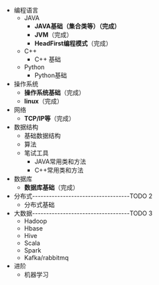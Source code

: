* 编程语言
  * JAVA
    * **JAVA基础（集合类等）（完成）**
    * **JVM**（完成）
    * **HeadFirst编程模式**（完成）
  * C++
    * C++ 基础
  * Python
    * Python基础
* 操作系统
  * **操作系统基础**（完成）
  * **linux**（完成）
* 网络
  * **TCP/IP等**（完成）
* 数据结构
  * 基础数据结构
  * 算法
  * 笔试工具
    - JAVA常用类和方法
    - C++常用类和方法
* 数据库
  * **数据库基础**（完成）
* 分布式-----------------------------------TODO 2
  * 分布式基础
* 大数据-----------------------------------TODO 3
  * Hadoop
  * Hbase
  * Hive
  * Scala
  * Spark
  * Kafka/rabbitmq
* 进阶
  * 机器学习